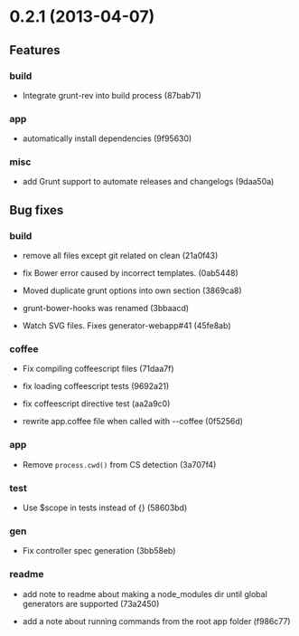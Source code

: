 # 0.2.1 (2013-04-07)

## Features
### build

* Integrate grunt-rev into build process (87bab71)

### app

* automatically install dependencies (9f95630)

### misc

* add Grunt support to automate releases and changelogs (9daa50a)



## Bug fixes
### build

* remove all files except git related on clean (21a0f43)

* fix Bower error caused by incorrect templates. (0ab5448)

* Moved duplicate grunt options into own section (3869ca8)

* grunt-bower-hooks was renamed (3bbaacd)

* Watch SVG files. Fixes generator-webapp#41 (45fe8ab)

### coffee

* Fix compiling coffeescript files (71daa7f)

* fix loading coffeescript tests (9692a21)

* fix coffeescript directive test (aa2a9c0)

* rewrite app.coffee file when called with --coffee (0f5256d)

### app

* Remove `process.cwd()` from CS detection (3a707f4)

### test

* Use $scope in tests instead of {} (58603bd)

### gen

* Fix controller spec generation (3bb58eb)

### readme

* add note to readme about making a node_modules dir until global generators are supported (73a2450)

* add a note about running commands from the root app folder (f986c77)


